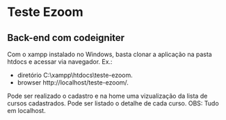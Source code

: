 # Teste Ezoom
## Back-end com codeigniter

Com o xampp instalado no Windows, basta clonar a aplicação na pasta htdocs e acessar via navegador. 
Ex.:
- diretório C:\xampp\htdocs\teste-ezoom. 
- browser http://localhost/teste-ezoom/.

Pode ser realizado o cadastro e na home uma vizualização da lista de cursos cadastrados.
Pode ser listado o detalhe de cada curso. OBS: Tudo em localhost.
